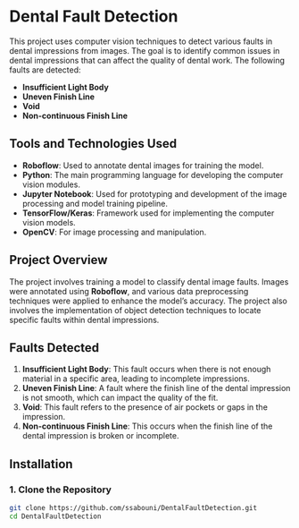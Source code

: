 # Dental Fault Detection

This project uses computer vision techniques to detect various faults in dental impressions from images. The goal is to identify common issues in dental impressions that can affect the quality of dental work. The following faults are detected:

- **Insufficient Light Body**
- **Uneven Finish Line**
- **Void**
- **Non-continuous Finish Line**

## Tools and Technologies Used

- **Roboflow**: Used to annotate dental images for training the model.
- **Python**: The main programming language for developing the computer vision modules.
- **Jupyter Notebook**: Used for prototyping and development of the image processing and model training pipeline.
- **TensorFlow/Keras**: Framework used for implementing the computer vision models.
- **OpenCV**: For image processing and manipulation.

## Project Overview

The project involves training a model to classify dental image faults. Images were annotated using **Roboflow**, and various data preprocessing techniques were applied to enhance the model’s accuracy. The project also involves the implementation of object detection techniques to locate specific faults within dental impressions.

## Faults Detected

1. **Insufficient Light Body**: This fault occurs when there is not enough material in a specific area, leading to incomplete impressions.
2. **Uneven Finish Line**: A fault where the finish line of the dental impression is not smooth, which can impact the quality of the fit.
3. **Void**: This fault refers to the presence of air pockets or gaps in the impression.
4. **Non-continuous Finish Line**: This occurs when the finish line of the dental impression is broken or incomplete.

## Installation

### 1. Clone the Repository

```bash
git clone https://github.com/ssabouni/DentalFaultDetection.git
cd DentalFaultDetection
